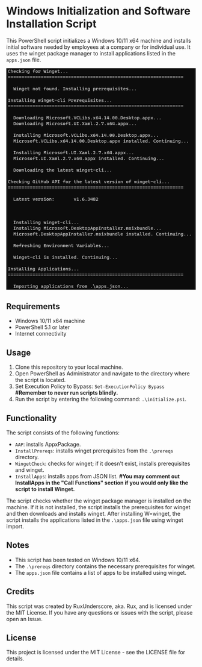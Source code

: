 # Windows Initialization and Software Installation Script

This PowerShell script initializes a Windows 10/11 x64 machine and installs initial software needed by employees at a company or for individual use. It uses the winget package manager to install applications listed in the `apps.json` file.

![image](img/example.png)

## Requirements

-   Windows 10/11 x64 machine
-   PowerShell 5.1 or later
-   Internet connectivity

## Usage

1. Clone this repository to your local machine.
2. Open PowerShell as Administrator and navigate to the directory where the script is located.
3. Set Execution Policy to Bypass: `Set-ExecutionPolicy Bypass` **#Remember to never run scripts blindly.**
4. Run the script by entering the following command: `.\initialize.ps1`.

## Functionality

The script consists of the following functions:

- `AAP`: installs AppxPackage. 
- `InstallPrereqs`: installs winget prerequisites from the `.\prereqs` directory. 
- `WingetCheck`: checks for winget; if it doesn't exist, installs prerequisites and winget. 
- `InstallApps`: installs apps from JSON list. **#You may comment out InstallApps in the "Call Functions" section if you would only like the script to install Winget.**

The script checks whether the winget package manager is installed on the machine. If it is not installed, the script installs the prerequisites for winget and then downloads and installs winget. After installing W=winget, the script installs the applications listed in the `.\apps.json` file using winget import.

## Notes

- This script has been tested on Windows 10/11 x64.
- The `.\prereqs` directory contains the necessary prerequisites for winget.
- The `apps.json` file contains a list of apps to be installed using winget.

## Credits

This script was created by RuxUnderscore, aka. Rux, and is licensed under the MIT License. If you have any questions or issues with the script, please open an Issue.

## License

This project is licensed under the MIT License - see the LICENSE file for details.
